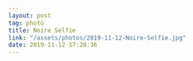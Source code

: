 ```yaml
---
layout: post
tag: photo
title: Noire Selfie
link: "/assets/photos/2019-11-12-Noire-Selfie.jpg"
date: 2019-11-12 17:28:36
---
```

